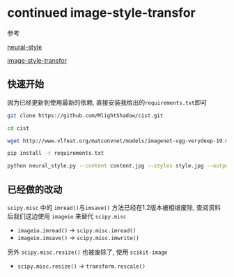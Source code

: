 # continued image-style-transfor

参考

[neural-style](https://github.com/anishathalye/neural-style)

[image-style-transfor](https://github.com/harry19902002/image-style-transfor)

## 快速开始

因为已经更新到使用最新的依赖, 直接安装我给出的`requirements.txt`即可

```bash
git clone https://github.com/MlightShadow/cist.git

cd cist

wget http://www.vlfeat.org/matconvnet/models/imagenet-vgg-verydeep-19.mat

pip install -r requirements.txt

python neural_style.py --content content.jpg --styles style.jpg --output output.jpg
```

## 已经做的改动

`scipy.misc` 中的 `imread()`与`imsave()` 方法已经在1.2版本被相继废除, 查阅资料后我们这边使用 `imageio` 来替代 `scipy.misc`

* `imageio.imread()` -> `scipy.misc.imread()`
* `imageio.imsave()` -> `scipy.misc.imwrite()`

另外 `scipy.misc.resize()` 也被废除了, 使用 `scikit-image`

* `scipy.misc.resize()` -> `transform.rescale()`
